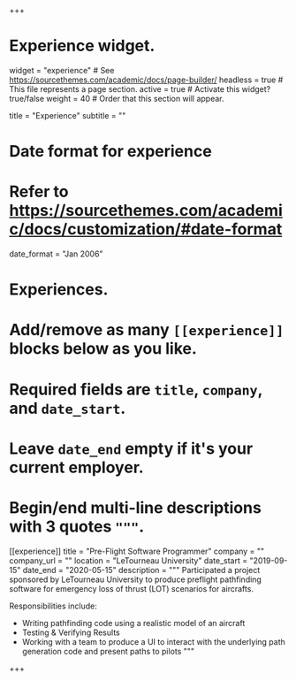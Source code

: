 +++
# Experience widget.
widget = "experience"  # See https://sourcethemes.com/academic/docs/page-builder/
headless = true  # This file represents a page section.
active = true  # Activate this widget? true/false
weight = 40  # Order that this section will appear.

title = "Experience"
subtitle = ""

# Date format for experience
#   Refer to https://sourcethemes.com/academic/docs/customization/#date-format
date_format = "Jan 2006"

# Experiences.
#   Add/remove as many `[[experience]]` blocks below as you like.
#   Required fields are `title`, `company`, and `date_start`.
#   Leave `date_end` empty if it's your current employer.
#   Begin/end multi-line descriptions with 3 quotes `"""`.
[[experience]]
  title = "Pre-Flight Software Programmer"
  company = ""
  company_url = ""
  location = "LeTourneau University"
  date_start = "2019-09-15"
  date_end = "2020-05-15"
  description = """
  Participated a project sponsored by LeTourneau University to produce preflight pathfinding software for emergency loss of thrust (LOT) scenarios for aircrafts.

  Responsibilities include:
  
  * Writing pathfinding code using a realistic model of an aircraft
  * Testing & Verifying Results 
  * Working with a team to produce a UI to interact with the underlying path generation code and present paths to pilots
  """


+++
